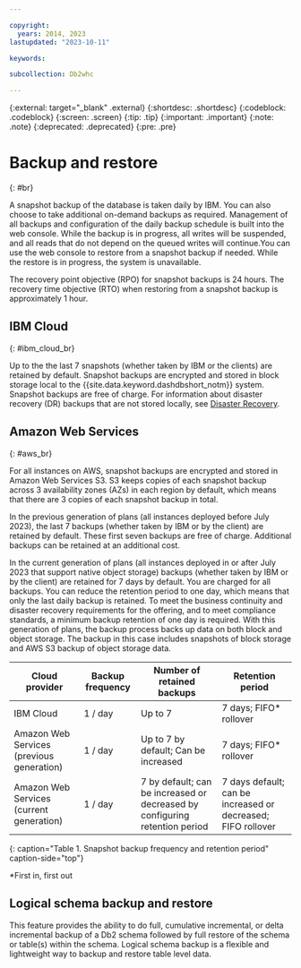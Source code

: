 ```yaml
---

copyright:
  years: 2014, 2023
lastupdated: "2023-10-11"

keywords:

subcollection: Db2whc

---
```


<!-- Attribute definitions --> 
{:external: target="_blank" .external}
{:shortdesc: .shortdesc}
{:codeblock: .codeblock}
{:screen: .screen}
{:tip: .tip}
{:important: .important}
{:note: .note}
{:deprecated: .deprecated}
{:pre: .pre}

# Backup and restore
{: #br}

A snapshot backup of the database is taken daily by IBM. You can also choose to take additional on-demand backups as required. Management of all backups and configuration of the daily backup schedule is built into the web console. While the backup is in progress, all writes will be suspended, and all reads that do not depend on the queued writes will continue.You can use the web console to restore from a snapshot backup if needed. While the restore is in progress, the system is unavailable. 

The recovery point objective (RPO) for snapshot backups is 24 hours. The recovery time objective (RTO) when restoring from a snapshot backup is approximately 1 hour.


<!--| Plan              | Backup frequency | Number of retained backups | Backup retention period   | Self service |
|-------------------|------------------|----------------------------|---------------------------|--------------|
| MPP               | 1 / day          | 2                          | 2 days; FIFO* rollover   | No           |
| Flex              | 1 / day          | Up to 7                    | 7 days; FIFO* rollover   | Yes          |
| Flex Performance  | 1 / day          | Up to 7                    | 7 days; FIFO* rollover   | Yes          |
{: caption="Table 1. Backup frequency and retention" caption-side="top"} -->

## IBM Cloud
{: #ibm_cloud_br}

Up to the the last 7 snapshots (whether taken by IBM or the clients) are retained by default. Snapshot backups are encrypted and stored in block storage local to the {{site.data.keyword.dashdbshort_notm}} system. Snapshot backups are free of charge. For information about disaster recovery (DR) backups that are not stored locally, see [Disaster Recovery](https://cloud.ibm.com/docs/Db2whc?topic=Db2whc-dr).

## Amazon Web Services
{: #aws_br}

For all instances on AWS, snapshot backups are encrypted and stored in Amazon Web Services S3. S3 keeps copies of each snapshot backup across 3 availability zones (AZs) in each region by default, which means that there are 3 copies of each snapshot backup in total.

In the previous generation of plans (all instances deployed before July 2023), the last 7 backups (whether taken by IBM or by the client) are retained by default. These first seven backups are free of charge. Additional backups can be retained at an additional cost.

In the current generation of plans (all instances deployed in or after July 2023 that support native object storage) backups (whether taken by IBM or by the client) are retained for 7 days by default. You are charged for all backups. You can reduce the retention period to one day, which means that only the last daily backup is retained. To meet the business continuity and disaster recovery requirements for the offering, and to meet compliance standards, a minimum backup retention of one day is required. With this generation of plans, the backup process backs up data on both block and object storage. The backup in this case includes snapshots of block storage and AWS S3 backup of object storage data.


| Cloud provider                            | Backup frequency | Number of retained backups              | Retention period         |
|-------------------------------------------|------------------|-----------------------------------------|--------------------------|
| IBM Cloud                                 | 1 / day          | Up to 7                                 | 7 days; FIFO* rollover   |
| Amazon Web Services (previous generation) | 1 / day          | Up to 7 by default; Can be increased    | 7 days; FIFO* rollover   |
| Amazon Web Services (current generation)  | 1 / day          | 7 by default; can be increased or decreased by configuring retention period | 7 days default; can be increased or decreased; FIFO rollover 
{: caption="Table 1. Snapshot backup frequency and retention period" caption-side="top"}

*First in, first out

## Logical schema backup and restore

This feature provides the ability to do full, cumulative incremental, or delta incremental backup of a Db2 schema followed by full restore of the schema or table(s) within the schema. Logical schema backup is a flexible and lightweight way to backup and restore table level data. 






<!--## SMP and MPP plans
{: #smp_mpp}

The last 2 daily backups are retained.

The retained backups are used exclusively by IBM for only system recovery purposes if there is a disaster or system loss. A request to restore your database from a backup is not supported. You can export your data by using Db2 tools such as IBM Data Studio or by using the **db2 export** command. -->

<!-- ## Flex and Flex Performance plans
{: #flex}

Up to the last 7 daily backup snapshots are retained. The number of retained snapshots to a maximum of 7 depends on the size of each snapshot (equal to the amount of data that is changed between snapshots after the first) and the amount of storage space for retained backups.

From the {{site.data.keyword.dashdbshort_notm}} console, you can schedule your backups to run when it's most convenient and you can restore your database from any of your retained backup snapshots at any time that you choose. The system goes down during the restore period. An email is sent to notify you that the restore operation was completed.

![View of the web console backup and restore page](images/br.png)
-->
